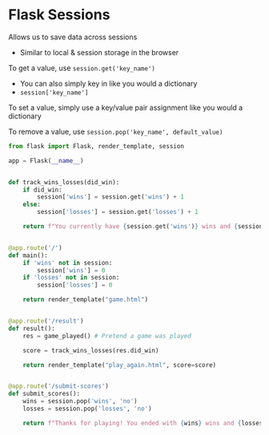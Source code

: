 # Flask Sessions

Allows us to save data across sessions

- Similar to local & session storage in the browser

To get a value, use `session.get('key_name')`

- You can also simply key in like you would a dictionary
- `session['key_name']`

To set a value, simply use a key/value pair assignment like you would a dictionary

To remove a value, use `session.pop('key_name', default_value)`

```py
from flask import Flask, render_template, session

app = Flask(__name__)


def track_wins_losses(did_win):
    if did_win:
        session['wins'] = session.get('wins') + 1
    else:
        session['losses'] = session.get('losses') + 1

    return f"You currently have {session.get('wins')} wins and {session.get('losses')} losses"


@app.route('/')
def main():
    if 'wins' not in session:
        session['wins'] = 0
    if 'losses' not in session:
        session['losses'] = 0

    return render_template("game.html")


@app.route('/result')
def result():
    res = game_played() # Pretend a game was played

    score = track_wins_losses(res.did_win)

    return render_template("play_again.html", score=score)


@app.route('/submit-scores')
def submit_scores():
    wins = session.pop('wins', 'no')
    losses = session.pop('losses', 'no')

    return f"Thanks for playing! You ended with {wins} wins and {losses} losses"
```

